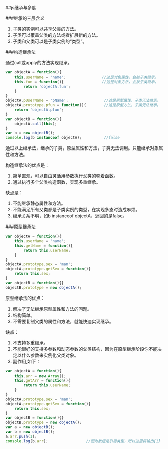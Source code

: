 ##js继承与多肽

###继承的三层含义

1. 子类的实例可以共享父类的方法。
2. 子类可以覆盖父类的方法或者扩展新的方法。
3. 子类和父类可以是子类实例的“类型”。

###构造继承法

通过call或apply的方法实现继承。

```javascript
var objectA = function(){
    this.userName = "name";                //这是对象属性，会被子类继承。
    this.fun = function(){                 //这是对象方法，会被子类继承。
        return 'objectA.fun';
    }
}
objectA.pUserName = 'pName';                //这是原型属性，子类无法继承。
objectA.prototype.pfun = function(){        //这是原型方法，子类无法继承。
    return 'objectA.pfun';
}
var objectB = function(){
    objectA.call(this);
}
var b = new objectB();
console.log(b instanceof objectA);          //false
```

通过以上继承法，继承的子类，原型属性和方法，子类无法调用。只能继承对象属性和方法。

构造继承法的优点是：

1. 简单直观，可以自由灵活用参数执行父类的够着函数。
2. 通过执行多个父类构造函数，实现多重继承。

缺点是：

1. 不能继承静态属性和方法。
2. 不能满足所有父类都是子类实例的类型，在实现多态时造成麻烦。
3. 继承关系不明，如b instanceof objectA，返回的是false。

###原型继承法

```javascript
var objectA = function(){
    this.userName = 'name';
    this.getName = function(){
        return this.userName;
    }
}
objectA.prototype.sex = 'man';
objectA.prototype.getSex = function(){
    return this.sex;
}
var objectB = function(){}
objectB.prototype = new objectA();
```

原型继承法的优点：

1. 解决了无法继承原型属性和方法的问题。
2. 结构简单。
3. 不需要复制父类的属性和方法，就能快速实现继承。

缺点：

1. 不支持多重继承。
2. 不能很好的支持多参数和动态参数的父类结构，因为在原型继承阶段你不能决定以什么参数来实例化父类对象。
3. 副作用,如下：

```javascript
var objectA = function(){
    this.arr = new Array();
    this.getArr = function(){
        return this.userName;
    }
}
objectA.prototype.sex = 'man';
objectA.prototype.getSex = function(){
    return this.sex;
}
var objectB = function(){}
objectB.prototype = new objectA();
var a = new objectB();
var b = new objectB();
a.arr.push(1);
console.log(b.arr);                 //因为数组是引用类型，所以这里将输出[1]
```